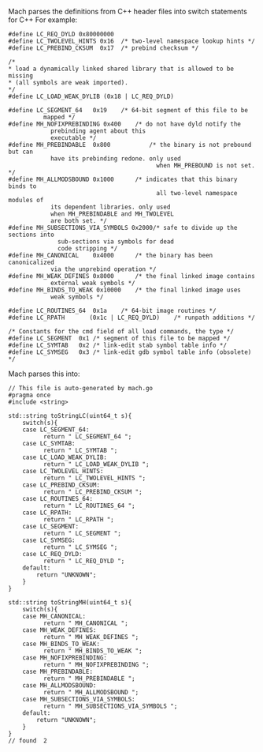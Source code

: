
Mach parses the definitions from C++ header files into switch statements for C++
For example: 

    #define LC_REQ_DYLD 0x80000000
    #define	LC_TWOLEVEL_HINTS 0x16	/* two-level namespace lookup hints */
    #define	LC_PREBIND_CKSUM  0x17	/* prebind checksum */

    /*
    * load a dynamically linked shared library that is allowed to be missing
    * (all symbols are weak imported).
    */
    #define	LC_LOAD_WEAK_DYLIB (0x18 | LC_REQ_DYLD)

    #define	LC_SEGMENT_64	0x19	/* 64-bit segment of this file to be
              mapped */
    #define MH_NOFIXPREBINDING 0x400	/* do not have dyld notify the
                prebinding agent about this
                executable */
    #define MH_PREBINDABLE  0x800           /* the binary is not prebound but can
                have its prebinding redone. only used
                                              when MH_PREBOUND is not set. */
    #define MH_ALLMODSBOUND 0x1000		/* indicates that this binary binds to
                                              all two-level namespace modules of
                its dependent libraries. only used
                when MH_PREBINDABLE and MH_TWOLEVEL
                are both set. */
    #define MH_SUBSECTIONS_VIA_SYMBOLS 0x2000/* safe to divide up the sections into
                  sub-sections via symbols for dead
                  code stripping */
    #define MH_CANONICAL    0x4000		/* the binary has been canonicalized
                via the unprebind operation */
    #define MH_WEAK_DEFINES	0x8000		/* the final linked image contains
                external weak symbols */
    #define MH_BINDS_TO_WEAK 0x10000	/* the final linked image uses
                weak symbols */

    #define	LC_ROUTINES_64	0x1a	/* 64-bit image routines */
    #define LC_RPATH       (0x1c | LC_REQ_DYLD)    /* runpath additions */

    /* Constants for the cmd field of all load commands, the type */
    #define	LC_SEGMENT	0x1	/* segment of this file to be mapped */
    #define	LC_SYMTAB	0x2	/* link-edit stab symbol table info */
    #define	LC_SYMSEG	0x3	/* link-edit gdb symbol table info (obsolete) */

Mach parses this into: 

    // This file is auto-generated by mach.go
    #pragma once
    #include <string>

    std::string toStringLC(uint64_t s){
        switch(s){
        case LC_SEGMENT_64:
              return " LC_SEGMENT_64 ";
        case LC_SYMTAB:
              return " LC_SYMTAB ";
        case LC_LOAD_WEAK_DYLIB:
              return " LC_LOAD_WEAK_DYLIB ";
        case LC_TWOLEVEL_HINTS:
              return " LC_TWOLEVEL_HINTS ";
        case LC_PREBIND_CKSUM:
              return " LC_PREBIND_CKSUM ";
        case LC_ROUTINES_64:
              return " LC_ROUTINES_64 ";
        case LC_RPATH:
              return " LC_RPATH ";
        case LC_SEGMENT:
              return " LC_SEGMENT ";
        case LC_SYMSEG:
              return " LC_SYMSEG ";
        case LC_REQ_DYLD:
              return " LC_REQ_DYLD ";
        default:
            return "UNKNOWN";
        }
    }

    std::string toStringMH(uint64_t s){
        switch(s){
        case MH_CANONICAL:
              return " MH_CANONICAL ";
        case MH_WEAK_DEFINES:
              return " MH_WEAK_DEFINES ";
        case MH_BINDS_TO_WEAK:
              return " MH_BINDS_TO_WEAK ";
        case MH_NOFIXPREBINDING:
              return " MH_NOFIXPREBINDING ";
        case MH_PREBINDABLE:
              return " MH_PREBINDABLE ";
        case MH_ALLMODSBOUND:
              return " MH_ALLMODSBOUND ";
        case MH_SUBSECTIONS_VIA_SYMBOLS:
              return " MH_SUBSECTIONS_VIA_SYMBOLS ";
        default:
            return "UNKNOWN";
        }
    }
    // found  2